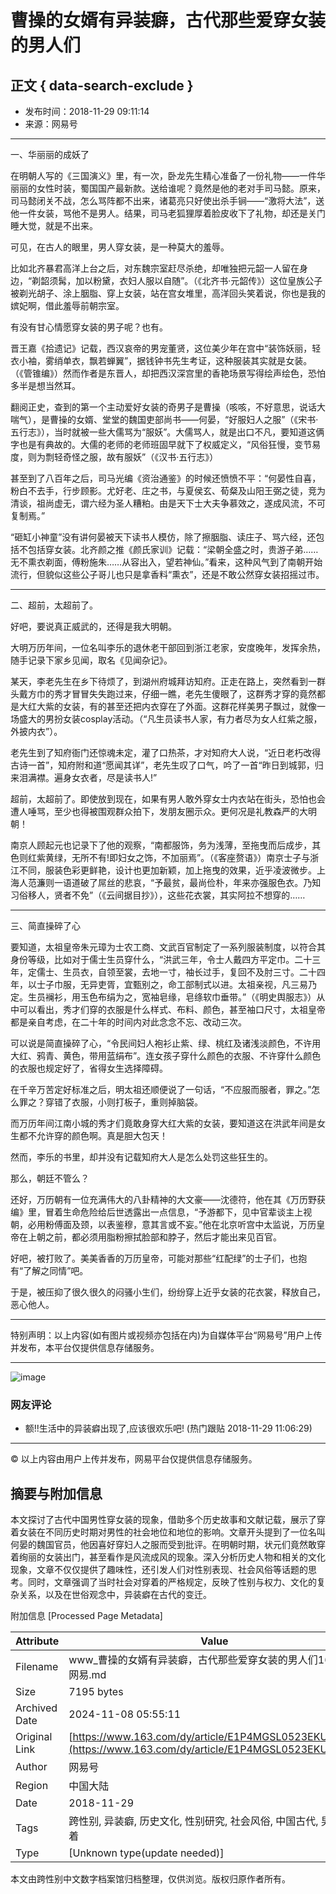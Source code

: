 # 曹操的女婿有异装癖，古代那些爱穿女装的男人们

## 正文 { data-search-exclude }


* 发布时间：2018-11-29 09:11:14
* 来源：网易号

---

一、华丽丽的成妖了

在明朝人写的《三国演义》里，有一次，卧龙先生精心准备了一份礼物——一件华丽丽的女性时装，蜀国国产最新款。送给谁呢？竟然是他的老对手司马懿。原来，司马懿闭关不战，怎么骂阵都不出来，诸葛亮只好使出杀手锏——“激将大法”，送他一件女装，骂他不是男人。结果，司马老狐狸厚着脸皮收下了礼物，却还是关门睡大觉，就是不出来。

可见，在古人的眼里，男人穿女装，是一种莫大的羞辱。

比如北齐暴君高洋上台之后，对东魏宗室赶尽杀绝，却唯独把元韶一人留在身边，“剃韶须髯，加以粉黛，衣妇人服以自随”。（《北齐书·元韶传》）这位皇族公子被剃光胡子、涂上胭脂、穿上女装，站在宫女堆里，高洋回头笑着说，你也是我的嫔妃啊，借此羞辱前朝宗室。

有没有甘心情愿穿女装的男子呢？也有。

晋王嘉《拾遗记》记载，西汉哀帝的男宠董贤，这位美少年在宫中“装饰妖丽，轻衣小袖，雾绡单衣，飘若蝉翼”，据钱钟书先生考证，这种服装其实就是女装。（《管锥编》）然而作者是东晋人，却把西汉深宫里的香艳场景写得绘声绘色，恐怕多半是想当然耳。

翻阅正史，查到的第一个主动爱好女装的奇男子是曹操（咳咳，不好意思，说话大喘气），是曹操的女婿、堂堂的魏国吏部尚书——何晏，“好服妇人之服”（《宋书·五行志》），当时就被一些大儒骂为“服妖”。大儒骂人，就是出口不凡，要知道这俩字也是有典故的。大儒的老师的老师班固早就下了权威定义，“风俗狂慢，变节易度，则为剽轻奇怪之服，故有服妖”（《汉书·五行志》）

甚至到了八百年之后，司马光编《资治通鉴》的时候还愤愤不平：“何晏性自喜，粉白不去手，行步顾影。尤好老、庄之书，与夏侯玄、荀粲及山阳王弼之徒，竞为清谈，祖尚虚无，谓六经为圣人糟粕。由是天下士大夫争慕效之，遂成风流，不可复制焉。”

“砸缸小神童”没有讲何晏被天下读书人模仿，除了擦胭脂、读庄子、骂六经，还包括不包括穿女装。北齐颜之推《颜氏家训》记载：“梁朝全盛之时，贵游子弟……无不熏衣剃面，傅粉施朱……从容出入，望若神仙。”看来，这种风气到了南朝开始流行，但貌似这些公子哥儿也只是拿香料“熏衣”，还是不敢公然穿女装招摇过市。

---

二、超前，太超前了。

好吧，要说真正威武的，还得是我大明朝。

大明万历年间，一位名叫李乐的退休老干部回到浙江老家，安度晚年，发挥余热，随手记录下家乡见闻，取名《见闻杂记》。

某天，李老先生在乡下待烦了，到湖州府城拜访知府。正走在路上，突然看到一群头戴方巾的秀才冒冒失失跑过来，仔细一瞧，老先生傻眼了，这群秀才穿的竟然都是大红大紫的女装，有的甚至还把内衣穿在了外面。这群花样美男子飘过，就像一场盛大的男扮女装cosplay活动。（“凡生员读书人家，有力者尽为女人红紫之服，外披内衣”）。

老先生到了知府衙门还惊魂未定，灌了口热茶，才对知府大人说，“近日老朽改得古诗一首”，知府附和道“愿闻其详”，老先生叹了口气，吟了一首“昨日到城郭，归来泪满襟。遍身女衣者，尽是读书人!”

超前，太超前了。即使放到现在，如果有男人敢外穿女士内衣站在街头，恐怕也会遭人唾骂，至少也得被围观群众拍下，发朋友圈示众。更何况是礼教森严的大明朝！

南京人顾起元也记录下了他的观察，“南都服饰，务为浅薄，至拖曳而后成步，其色则红紫黄绿，无所不有!即妇女之饰，不加丽焉”。（《客座赘语》）南京士子与浙江不同，服装色彩更鲜艳，设计也更加新颖，加上拖曳的效果，近乎凌波微步。上海人范濂则一语道破了屌丝的悲哀，“予最贫，最尚俭朴，年来亦强服色衣。乃知习俗移人，贤者不免”（《云间据目抄》），这些花衣裳，其实阿拉不想穿的……

---

三、简直操碎了心

要知道，太祖皇帝朱元璋为士农工商、文武百官制定了一系列服装制度，以符合其身份等级，比如对于儒士生员穿什么，“洪武三年，令士人戴四方平定巾。二十三年，定儒士、生员衣，自领至裳，去地一寸，袖长过手，复回不及肘三寸。二十四年，以士子巾服，无异吏胥，宜甄别之，命工部制式以进。太祖亲视，凡三易乃定。生员襕衫，用玉色布绢为之，宽袖皂缘，皂绦软巾垂带。”（《明史舆服志》）从中可以看出，秀才们穿的衣服是什么样式、布料、颜色，甚至袖口尺寸，太祖皇帝都是亲自考虑，在二十年的时间内对此念念不忘、改动三次。

可以说是简直操碎了心，“令民间妇人袍衫止紫、绿、桃红及诸浅淡颜色，不许用大红、鸦青、黄色，带用蓝绢布”。连女孩子穿什么颜色的衣服、不许穿什么颜色的衣服也规定好了，省得女生选择障碍。

在千辛万苦定好标准之后，明太祖还顺便说了一句话，“不应服而服者，罪之。”怎么罪之？穿错了衣服，小则打板子，重则掉脑袋。

而万历年间江南小城的秀才们竟敢身穿大红大紫的女装，要知道这在洪武年间是女生都不允许穿的颜色啊。真是胆大包天！

然而，李乐的书里，却并没有记载知府大人是怎么处罚这些狂生的。

那么，朝廷不管么？

还好，万历朝有一位充满伟大的八卦精神的大文豪——沈德符，他在其《万历野获编》里，冒着生命危险给后世透露出一点信息，“予游都下，见中官辈谈主上视朝，必用粉傅面及颈，以表鉴穆，意其言或不妄。”他在北京听宫中太监说，万历皇帝在上朝之前，都必须用脂粉擦拭脸部和脖子，然后才能出来见百官。

好吧，被打败了。美美香香的万历皇帝，可能对那些“红配绿”的士子们，也抱有“了解之同情”吧。

于是，被压抑了很久很久的闷骚小生们，纷纷穿上近乎女装的花衣裳，释放自己，恶心他人。

---

特别声明：以上内容(如有图片或视频亦包括在内)为自媒体平台“网易号”用户上传并发布，本平台仅提供信息存储服务。

---

![image](http://cms-bucket.nosdn.127.net/f446f95417fe46ba80282baac230013f20161223112356.jpg)

### 网友评论

* 额!!生活中的异装癖出现了,应该很欢乐吧! (热门跟贴 2018-11-29 11:06:29)

---

© 以上内容由用户上传并发布，网易平台仅提供信息存储服务。

## 摘要与附加信息

<!-- tcd_abstract -->
本文探讨了古代中国男性穿女装的现象，借助多个历史故事和文献记载，展示了穿着女装在不同历史时期对男性的社会地位和地位的影响。文章开头提到了一位名叫何晏的魏国官员，他因喜好穿妇人之服而受到批评。在明朝时期，状元们竟然敢穿着绚丽的女装出门，甚至看作是风流成风的现象。深入分析历史人物和相关的文化现象，文章不仅仅提供了趣味性，还引发人们对性别表现、社会风俗等话题的思考。同时，文章强调了当时社会对穿着的严格规定，反映了性别与权力、文化的复杂关系，以及在世俗观念中，异装癖在古代的变迁。
<!-- tcd_abstract_end -->

附加信息 [Processed Page Metadata]

| Attribute       | Value                                  |
|-----------------|----------------------------------------|
| Filename        | www_曹操的女婿有异装癖，古代那些爱穿女装的男人们163_-_网易.md                             |
| Size            | 7195 bytes                           |
| Archived Date   | 2024-11-08 05:55:11                             |
| Original Link   | [https://www.163.com/dy/article/E1P4MGSL0523EKUJ.html](https://www.163.com/dy/article/E1P4MGSL0523EKUJ.html)                       |
| Author          | 网易号                               |
| Region          | 中国大陆                               |
| Date            | 2018-11-29                                 |
| Tags            | 跨性别, 异装癖, 历史文化, 性别研究, 社会风俗, 中国古代, 男性穿着                                 |
| Type            | [Unknown type(update needed)]                                 |
<!-- tcd_table_end -->

本文由跨性别中文数字档案馆归档整理，仅供浏览。版权归原作者所有。
